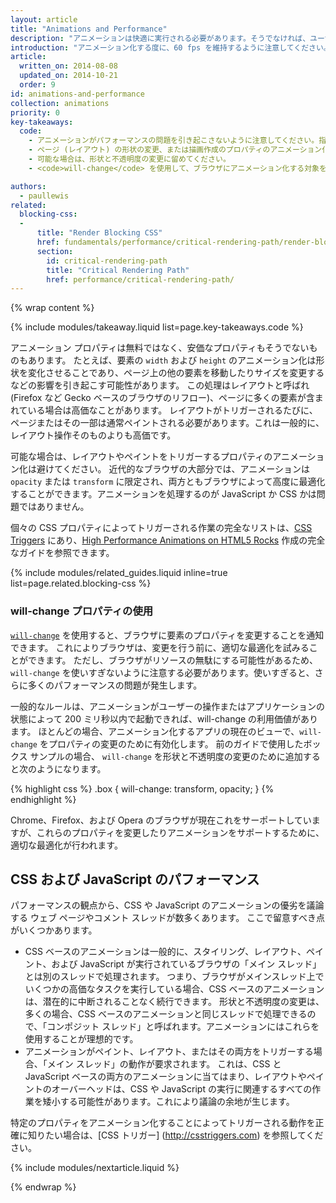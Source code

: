 ```yaml
---
layout: article
title: "Animations and Performance"
description: "アニメーションは快適に実行される必要があります。そうでなければ、ユーザーは操作性が悪いと感じます。"
introduction: "アニメーション化する度に、60 fps を維持するように注意してください。スタッターやストールが目立ちすぎると、ユーザーにネガティブな印象を与えます。"
article:
  written_on: 2014-08-08
  updated_on: 2014-10-21
  order: 9
id: animations-and-performance
collection: animations
priority: 0
key-takeaways:
  code:
    - アニメーションがパフォーマンスの問題を引き起こさないように注意してください。指定した CSS プロパティをアニメーション化するときの影響を理解するようにしてください。
    - ページ (レイアウト) の形状の変更、または描画作成のプロパティのアニメーション化は特に高価です。
    - 可能な場合は、形状と不透明度の変更に留めてください。
    - <code>will-change</code> を使用して、ブラウザにアニメーション化する対象を通知します。

authors:
  - paullewis
related:
  blocking-css:
  -
      title: "Render Blocking CSS"
      href: fundamentals/performance/critical-rendering-path/render-blocking-css.html
      section:
        id: critical-rendering-path
        title: "Critical Rendering Path"
        href: performance/critical-rendering-path/
---
```

{% wrap content %}

{% include modules/takeaway.liquid list=page.key-takeaways.code %}

アニメーション プロパティは無料ではなく、安価なプロパティもそうでないものもあります。 たとえば、要素の `width` および `height` のアニメーション化は形状を変化させることであり、ページ上の他の要素を移動したりサイズを変更するなどの影響を引き起こす可能性があります。 この処理はレイアウトと呼ばれ (Firefox など Gecko ベースのブラウザのリフロー)、ページに多くの要素が含まれている場合は高価なことがあります。 レイアウトがトリガーされるたびに、ページまたはその一部は通常ペイントされる必要があります。これは一般的に、レイアウト操作そのものよりも高価です。

可能な場合は、レイアウトやペイントをトリガーするプロパティのアニメーション化は避けてください。 近代的なブラウザの大部分では、アニメーションは `opacity` または `transform` に限定され、両方ともブラウザによって高度に最適化することができます。アニメーションを処理するのが JavaScript か CSS かは問題ではありません。

個々の CSS プロパティによってトリガーされる作業の完全なリストは、[CSS Triggers](http://csstriggers.com) にあり、[High Performance Animations on HTML5 Rocks](http://www.html5rocks.com/en/tutorials/speed/high-performance-animations/) 作成の完全なガイドを参照できます。

{% include modules/related_guides.liquid inline=true list=page.related.blocking-css %}

### will-change プロパティの使用

[`will-change`](http://dev.w3.org/csswg/css-will-change/) を使用すると、ブラウザに要素のプロパティを変更することを通知できます。 これによりブラウザは、変更を行う前に、適切な最適化を試みることができます。 ただし、ブラウザがリソースの無駄にする可能性があるため、`will-change` を使いすぎないように注意する必要があります。使いすぎると、さらに多くのパフォーマンスの問題が発生します。

一般的なルールは、アニメーションがユーザーの操作またはアプリケーションの状態によって 200 ミリ秒以内で起動できれば、will-change の利用価値があります。 ほとんどの場合、アニメーション化するアプリの現在のビューで、`will-change` をプロパティの変更のために有効化します。 前のガイドで使用したボックス サンプルの場合、 `will-change` を形状と不透明度の変更のために追加すると次のようになります。

{% highlight css %}
.box {
  will-change: transform, opacity;
}
{% endhighlight %}

Chrome、Firefox、および Opera のブラウザが現在これをサーポートしていますが、これらのプロパティを変更したりアニメーションをサポートするために、適切な最適化が行われます。

## CSS および JavaScript のパフォーマンス

パフォーマンスの観点から、CSS や JavaScript のアニメーションの優劣を議論する ウェブ ページやコメント スレッドが数多くあります。 ここで留意すべき点がいくつかあります。

* CSS ベースのアニメーションは一般的に、スタイリング、レイアウト、ペイント、および JavaScript が実行されているブラウザの「メイン スレッド」とは別のスレッドで処理されます。 つまり、ブラウザがメインスレッド上でいくつかの高価なタスクを実行している場合、CSS ベースのアニメーションは、潜在的に中断されることなく続行できます。 形状と不透明度の変更は、多くの場合、CSS ベースのアニメーションと同じスレッドで処理できるので、「コンポジット スレッド」と呼ばれます。アニメーションにはこれらを使用することが理想的です。
* アニメーションがペイント、レイアウト、またはその両方をトリガーする場合、「メイン スレッド」の動作が要求されます。 これは、CSS と JavaScript ベースの両方のアニメーションに当てはまり、レイアウトやペイントのオーバーヘッドは、CSS や JavaScript の実行に関連するすべての作業を矮小する可能性があります。これにより議論の余地が生じます。

特定のプロパティをアニメーション化することによってトリガーされる動作を正確に知りたい場合は、[CSS トリガー] (http://csstriggers.com) を参照してください。

{% include modules/nextarticle.liquid %}

{% endwrap %}
